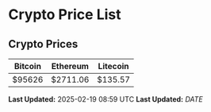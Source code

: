 # Crypto Price List

## Crypto Prices
| Bitcoin | Ethereum | Litecoin |
| ------- | -------- | -------- |
| $95626 | $2711.06 | $135.57 |
**Last Updated:** 2025-02-19 08:59 UTC
**Last Updated:** $DATE$
